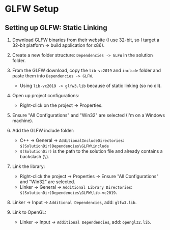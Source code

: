 # GLFW Setup

## Setting up GLFW: Static Linking

1. Download GLFW binaries from their website (I use 32-bit, so I target a 32-bit platform => build application for x86).
2. Create a new folder structure: `Dependencies -> GLFW` in the solution folder.
3. From the GLFW download, copy the `lib-vc2019` and `include` folder and paste them into `Dependencies -> GLFW`.
   - Using `lib-vc2019 -> glfw3.lib` because of static linking (so no dll).

4. Open up project configurations:
   - Right-click on the project -> Properties.
5. Ensure "All Configurations" and "Win32" are selected (I'm on a Windows machine).
6. Add the GLFW include folder:
   - C++ -> General -> `AdditionalIncludeDirectories`: `$(SolutionDir)Dependencies\GLFW\include`
   - `$(SolutionDir)` is the path to the solution file and already contains a backslash (`\`).

7. Link the library:
   - Right-click the project -> Properties -> Ensure "All Configurations" and "Win32" are selected.
   - Linker -> General -> `Additional Library Directories`: `$(SolutionDir)Dependencies\GLFW\lib-vc2019`.

8. Linker -> Input -> `Additional Dependencies`, add: `glfw3.lib`.
9. Link to OpenGL:
   - Linker -> Input -> `Additional Dependencies`, add: `opengl32.lib`.
